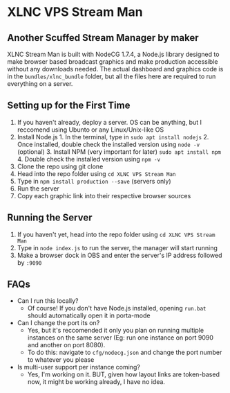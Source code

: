 # XLNC VPS Stream Man

## Another Scuffed Stream Manager by maker
XLNC Stream Man is built with NodeCG 1.7.4, a Node.js library designed to make browser based broadcast graphics and make production accessible without any downloads needed. 
The actual dashboard and graphics code is in the `bundles/xlnc_bundle` folder, but all the files here are required to run everything on a server.

## Setting up for the First Time

 1. If you haven't already, deploy a server. OS can be anything, but I reccomend using Ubunto or any Linux/Unix-like OS
 2. Install Node.js
		   1. In the terminal, type in `sudo apt install nodejs`
		   2. Once installed, double check the installed version using `node -v` (optional)
		   3. Install NPM (very important for later) `sudo apt install npm`
		   4. Double check the installed version using `npm -v`
3. Clone the repo using git clone 
4. Head into the repo folder using `cd XLNC VPS Stream Man`
5. Type in `npm install production --save` (servers only)
6. Run the server
7. Copy each graphic link into their respective browser sources

## Running the Server
1. If you haven't yet, head into the repo folder using `cd XLNC VPS Stream Man`
2. Type in `node index.js` to run the server, the manager will start running
3. Make a browser dock in OBS and enter the server's IP address followed by `:9090`


## FAQs
- Can I run this locally? 
	- Of course! If you don't have Node.js installed, opening `run.bat` should automatically open it in porta-mode
- Can I change the port its on? 
	- Yes, but it's reccomended it only you plan on running multiple instances on the same server  (Eg: run one instance on port 9090 and another on port 8080).
	- To do this: navigate to `cfg/nodecg.json` and change the port number to whatever you please
- Is multi-user support per instance coming?
    - Yes, I'm working on it. BUT, given how layout links are token-based now, it might be working already, I have no idea.
